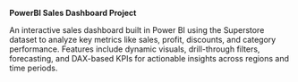 **PowerBI Sales Dashboard Project**

An interactive sales dashboard built in Power BI using the Superstore dataset to analyze key metrics like sales, profit, discounts, and category performance. Features include dynamic visuals, drill-through filters, forecasting, and DAX-based KPIs for actionable insights across regions and time periods.
